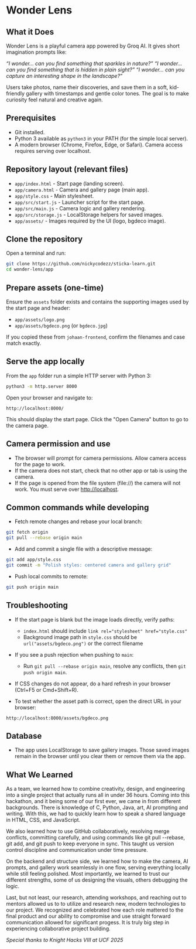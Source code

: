 # Wonder Lens

## What it Does
Wonder Lens is a playful camera app powered by Groq AI.
It gives short imagination prompts like:

 *“I wonder... can you find something that sparkles in nature?”*
 *“I wonder... can you find something that is hidden in plain sight?”*
 *“I wonder... can you capture an interesting shape in the landscape?”*

Users take photos, name their discoveries, and save them in a soft, kid-friendly gallery with timestamps and gentle color tones.
The goal is to make curiosity feel natural and creative again.

## Prerequisites

* Git installed.
* Python 3 available as `python3` in your PATH (for the simple local server).
* A modern browser (Chrome, Firefox, Edge, or Safari). Camera access requires serving over localhost.

## Repository layout (relevant files)

* `app/index.html` - Start page (landing screen).
* `app/camera.html` - Camera and gallery page (main app).
* `app/style.css` - Main stylesheet.
* `app/src/start.js` - Launcher script for the start page.
* `app/src/main.js` - Camera logic and gallery rendering.
* `app/src/storage.js` - LocalStorage helpers for saved images.
* `app/assets/` - Images required by the UI (logo, bgdeco image).

## Clone the repository

Open a terminal and run:

```bash
git clone https://github.com/nickycodezz/sticka-learn.git
cd wonder-lens/app
```

## Prepare assets (one-time)

Ensure the `assets` folder exists and contains the supporting images used by the start page and header:

* `app/assets/logo.png`
* `app/assets/bgdeco.png` (or `bgdeco.jpg`)

If you copied these from `johaan-frontend`, confirm the filenames and case match exactly.

## Serve the app locally

From the `app` folder run a simple HTTP server with Python 3:

```bash
python3 -m http.server 8000
```

Open your browser and navigate to:

```
http://localhost:8000/
```

This should display the start page. Click the "Open Camera" button to go to the camera page.

## Camera permission and use

* The browser will prompt for camera permissions. Allow camera access for the page to work.
* If the camera does not start, check that no other app or tab is using the camera.
* If the page is opened from the file system (file://) the camera will not work. You must serve over [http://localhost](http://localhost).

## Common commands while developing

* Fetch remote changes and rebase your local branch:

```bash
git fetch origin
git pull --rebase origin main
```

* Add and commit a single file with a descriptive message:

```bash
git add app/style.css
git commit -m "Polish styles: centered camera and gallery grid"
```

* Push local commits to remote:

```bash
git push origin main
```

## Troubleshooting

* If the start page is blank but the image loads directly, verify paths:

  * `index.html` should include `link rel="stylesheet" href="style.css"`
  * Background image path in `style.css` should be `url("assets/bgdeco.png")` or the correct filename

* If you see a push rejection when pushing to `main`:

  * Run `git pull --rebase origin main`, resolve any conflicts, then `git push origin main`.

* If CSS changes do not appear, do a hard refresh in your browser (Ctrl+F5 or Cmd+Shift+R).

* To test whether the asset path is correct, open the direct URL in your browser:

```
http://localhost:8000/assets/bgdeco.png
```

## Database

* The app uses LocalStorage to save gallery images. Those saved images remain in the browser until you clear them or remove them via the app.

## What We Learned
As a team, we learned how to combine creativity, design, and engineering into a single project that actually runs all in under 36 hours.
Coming into this hackathon, and it being some of our first ever, we came in from different backgrounds. There is knowledge of C, Python, Java, art, AI prompting and writing. With this, we had to quickly learn how to speak a shared language in HTML, CSS, and JavaScript.

We also learned how to use GitHub collaboratively, resolving merge conflicts, committing carefully, and using commands like git pull --rebase, git add, and git push to keep everyone in sync.
This taught us version control discipline and communication under time pressure.

On the backend and structure side, we learned how to make the camera, AI prompts, and gallery work seamlessly in one flow, serving everything locally while still feeling polished.
Most importantly, we learned to trust our different strengths, some of us designing the visuals, others debugging the logic. 

Last, but not least, our research, attending workshops, and reaching out to mentors allowed us to to utilize and research new, modern technologies to our project. We recognized and celebrated how each role mattered to the final product and our ability to compromise and use straight forward communication allowed for significant progess. It is truly big step in experiencing collaborative project building. 

 *Special thanks to Knight Hacks VIII at UCF 2025*

